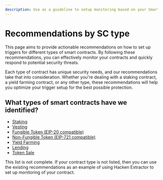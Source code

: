 ```yaml
---
description: Use as a guideline to setup monitoring based on your Smart contract type
---
```


# Recommendations by SC type

This page aims to provide actionable recommendations on how to set up triggers for different types of smart contracts. By following these recommendations, you can effectively monitor your contracts and quickly respond to potential security threats.

Each type of contract has unique security needs, and our recommendations take that into consideration. Whether you're dealing with a staking contract, a yield farming contract, or any other type, these recommendations will help you optimize your trigger setup for the best possible protection.

## What types of smart contracts have we identified?

* [Staking](staking.md)
* [Vesting](vesting.md)
* [Fungible Token (EIP-20 compatible)](fungible-token-eip-20-compatible.md)
* [Non-Fungible Token (EIP-721 compatible)](non-fungible-token-eip-721-compatible.md)
* [Yield Farming](yield-farming.md)
* [Lending](lending.md)
* [Token Sale](token-sale.md)

This list is not complete. If your contract type is not listed, then you can use the existing recommendations as an example of using Hacken Extractor to set up monitoring of your contract.
